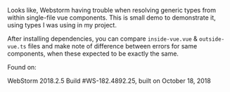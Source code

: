 Looks like, Webstorm having trouble when resolving generic types from within single-file vue components. This is small demo to demonstrate it, using types I was using in my project.

After installing dependencies, you can compare `inside-vue.vue` & `outside-vue.ts` files and make note of difference between errors for same components, when these expected to be exactly the same.

Found on:

WebStorm 2018.2.5
Build #WS-182.4892.25, built on October 18, 2018